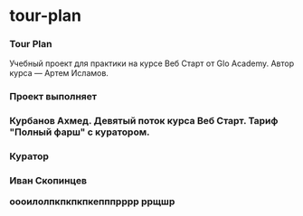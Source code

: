 # tour-plan

<h3>Tour Plan</h3>
<p>Учебный проект для практики на курсе Веб Старт от Glo Academy. Автор курса — Артем Исламов.<p>

<h3>Проект выполняет<h3>
<p>Курбанов Ахмед. Девятый поток курса Веб Старт. Тариф "Полный фарш" с куратором.<p>

<h3>Куратор<h3>
<p>Иван Скопинцев<p>
оооилолпкпкпкпкепппрррр
ррщшр